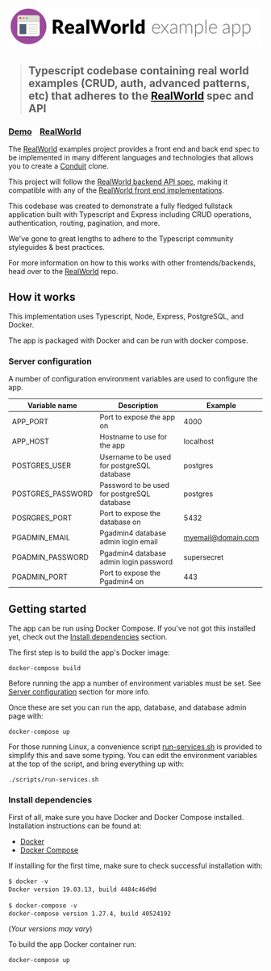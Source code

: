 # ![RealWorld Example App](logo.png)

> ## Typescript codebase containing real world examples (CRUD, auth, advanced patterns, etc) that adheres to the [RealWorld](https://github.com/gothinkster/realworld) spec and API

### [Demo](https://github.com/gothinkster/realworld)&nbsp;&nbsp;&nbsp;&nbsp;[RealWorld](https://github.com/gothinkster/realworld)

The [RealWorld](https://github.com/gothinkster/realworld) examples project provides a front end and
back end spec to be implemented in many different languages and technologies that allows you to
create a [Conduit](https://demo.realworld.io/) clone.

This project will follow the [RealWorld backend API spec](https://github.com/gothinkster/realworld/tree/master/api),
making it compatible with any of the [RealWorld front end implementations](https://github.com/gothinkster/realworld#frontends).


This codebase was created to demonstrate a fully fledged fullstack application built with Typescript and Express including CRUD operations, authentication, routing, pagination, and more.

We've gone to great lengths to adhere to the Typescript community styleguides & best practices.

For more information on how to this works with other frontends/backends, head over to the [RealWorld](https://github.com/gothinkster/realworld) repo.

## How it works

This implementation uses Typescript, Node, Express, PostgreSQL, and Docker.

The app is packaged with Docker and can be run with docker compose.

### Server configuration

A number of configuration environment variables are used to configure the app.

| Variable name | Description | Example |
|---------------|-------------|---------|
| APP_PORT |  Port to expose the app on | 4000 |
| APP_HOST |  Hostname to use for the app | localhost |
| POSTGRES_USER |  Username to be used for postgreSQL database | postgres |
| POSTGRES_PASSWORD |  Password to be used for postgreSQL database | postgres |
| POSRGRES_PORT |  Port to expose the database on | 5432 |
| PGADMIN_EMAIL |  Pgadmin4 database admin login email | myemail@domain.com |
| PGADMIN_PASSWORD |  Pgadmin4 database admin login password | supersecret |
| PGADMIN_PORT |  Port to expose the Pgadmin4 on | 443 |

## Getting started

The app can be run using Docker Compose. If you've not got this installed yet, check out the [Install dependencies](#Install-dependencies) section.

The first step is to build the app's Docker image:

```shell
docker-compose build
```

Before running the app a number of environment variables must be set.
See [Server configuration](#server-configuration) section for more info.

Once these are set you can run the app, database, and database admin page with:

```shell
docker-compose up
```

For those running Linux, a convenience script [run-services.sh](scripts/run-services.sh) is provided to simplify this and save some typing.
You can edit the environment variables at the top of the script, and bring everything up with:

```shell
./scripts/run-services.sh
```

### Install dependencies

First of all, make sure you have Docker and Docker Compose installed.
Installation instructions can be found at:

* [Docker](https://docs.docker.com/get-docker/)
* [Docker Compose](https://docs.docker.com/compose/install/)

If installing for the first time, make sure to check successful installation with:

```shell
$ docker -v
Docker version 19.03.13, build 4484c46d9d

$ docker-compose -v
docker-compose version 1.27.4, build 40524192
```

(_Your versions may vary_)

To build the app Docker container run:

```shell
docker-compose up
```